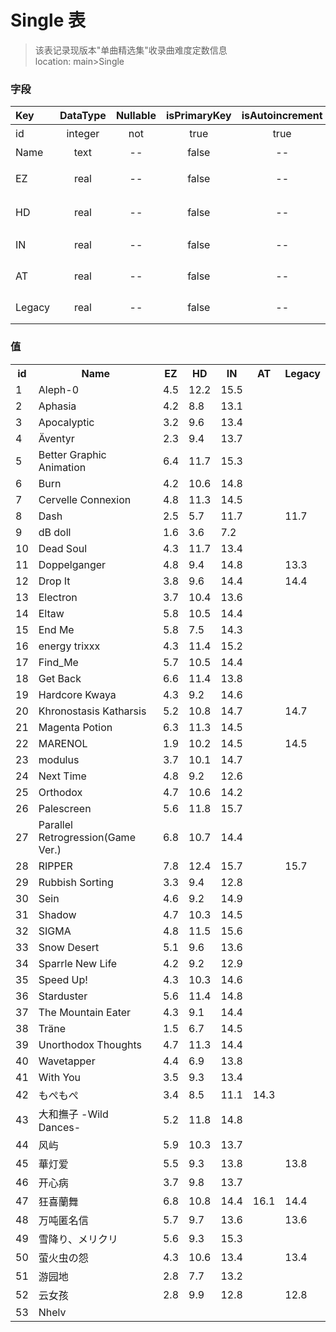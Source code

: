 # Single 表
> 该表记录现版本"单曲精选集"收录曲难度定数信息 <br>
> location: main>Single

### 字段
| Key | DataType | Nullable | isPrimaryKey | isAutoincrement | p.s. |
|:--|:-:|:-:|:-:|:-:|:--|
| id | integer | not  | true | true | 主键 |
| Name | text | -- | false | -- | 收录曲 |
| EZ | real | -- | false | -- | Easy难度 |
| HD | real | -- | false | -- | Hard难度 |
| IN | real | -- | false | -- | Insane难度 |
| AT | real | -- | false | -- | Another难度 |
| Legacy | real | -- | false | -- | Legacy难度 |

### 值
<table><tr><th>id</th><th>Name</th><th>EZ</th><th>HD</th><th>IN</th><th>AT</th><th>Legacy</th><tr><tr><td>1</td><td>Aleph-0</td><td>4.5</td><td>12.2</td><td>15.5</td><td></td><td></td></tr><tr><td>2</td><td>Aphasia</td><td>4.2</td><td>8.8</td><td>13.1</td><td></td><td></td></tr><tr><td>3</td><td>Apocalyptic</td><td>3.2</td><td>9.6</td><td>13.4</td><td></td><td></td></tr><tr><td>4</td><td>Äventyr</td><td>2.3</td><td>9.4</td><td>13.7</td><td></td><td></td></tr><tr><td>5</td><td>Better Graphic Animation</td><td>6.4</td><td>11.7</td><td>15.3</td><td></td><td></td></tr><tr><td>6</td><td>Burn</td><td>4.2</td><td>10.6</td><td>14.8</td><td></td><td></td></tr><tr><td>7</td><td>Cervelle Connexion</td><td>4.8</td><td>11.3</td><td>14.5</td><td></td><td></td></tr><tr><td>8</td><td>Dash</td><td>2.5</td><td>5.7</td><td>11.7</td><td></td><td>11.7</td></tr><tr><td>9</td><td>dB doll</td><td>1.6</td><td>3.6</td><td>7.2</td><td></td><td></td></tr><tr><td>10</td><td>Dead Soul</td><td>4.3</td><td>11.7</td><td>13.4</td><td></td><td></td></tr><tr><td>11</td><td>Doppelganger</td><td>4.8</td><td>9.4</td><td>14.8</td><td></td><td>13.3</td></tr><tr><td>12</td><td>Drop It</td><td>3.8</td><td>9.6</td><td>14.4</td><td></td><td>14.4</td></tr><tr><td>13</td><td>Electron</td><td>3.7</td><td>10.4</td><td>13.6</td><td></td><td></td></tr><tr><td>14</td><td>Eltaw</td><td>5.8</td><td>10.5</td><td>14.4</td><td></td><td></td></tr><tr><td>15</td><td>End Me</td><td>5.8</td><td>7.5</td><td>14.3</td><td></td><td></td></tr><tr><td>16</td><td>energy trixxx</td><td>4.3</td><td>11.4</td><td>15.2</td><td></td><td></td></tr><tr><td>17</td><td>Find_Me</td><td>5.7</td><td>10.5</td><td>14.4</td><td></td><td></td></tr><tr><td>18</td><td>Get Back</td><td>6.6</td><td>11.4</td><td>13.8</td><td></td><td></td></tr><tr><td>19</td><td>Hardcore Kwaya</td><td>4.3</td><td>9.2</td><td>14.6</td><td></td><td></td></tr><tr><td>20</td><td>Khronostasis Katharsis</td><td>5.2</td><td>10.8</td><td>14.7</td><td></td><td>14.7</td></tr><tr><td>21</td><td>Magenta Potion</td><td>6.3</td><td>11.3</td><td>14.5</td><td></td><td></td></tr><tr><td>22</td><td>MARENOL</td><td>1.9</td><td>10.2</td><td>14.5</td><td></td><td>14.5</td></tr><tr><td>23</td><td>modulus</td><td>3.7</td><td>10.1</td><td>14.7</td><td></td><td></td></tr><tr><td>24</td><td>Next Time</td><td>4.8</td><td>9.2</td><td>12.6</td><td></td><td></td></tr><tr><td>25</td><td>Orthodox</td><td>4.7</td><td>10.6</td><td>14.2</td><td></td><td></td></tr><tr><td>26</td><td>Palescreen</td><td>5.6</td><td>11.8</td><td>15.7</td><td></td><td></td></tr><tr><td>27</td><td>Parallel Retrogression(Game Ver.)</td><td>6.8</td><td>10.7</td><td>14.4</td><td></td><td></td></tr><tr><td>28</td><td>RIPPER</td><td>7.8</td><td>12.4</td><td>15.7</td><td></td><td>15.7</td></tr><tr><td>29</td><td>Rubbish Sorting</td><td>3.3</td><td>9.4</td><td>12.8</td><td></td><td></td></tr><tr><td>30</td><td>Sein</td><td>4.6</td><td>9.2</td><td>14.9</td><td></td><td></td></tr><tr><td>31</td><td>Shadow</td><td>4.7</td><td>10.3</td><td>14.5</td><td></td><td></td></tr><tr><td>32</td><td>SIGMA</td><td>4.8</td><td>11.5</td><td>15.6</td><td></td><td></td></tr><tr><td>33</td><td>Snow Desert</td><td>5.1</td><td>9.6</td><td>13.6</td><td></td><td></td></tr><tr><td>34</td><td>Sparrle New Life</td><td>4.2</td><td>9.2</td><td>12.9</td><td></td><td></td></tr><tr><td>35</td><td>Speed Up!</td><td>4.3</td><td>10.3</td><td>14.6</td><td></td><td></td></tr><tr><td>36</td><td>Starduster</td><td>5.6</td><td>11.4</td><td>14.8</td><td></td><td></td></tr><tr><td>37</td><td>The Mountain Eater</td><td>4.3</td><td>9.1</td><td>14.4</td><td></td><td></td></tr><tr><td>38</td><td>Träne</td><td>1.5</td><td>6.7</td><td>14.5</td><td></td><td></td></tr><tr><td>39</td><td>Unorthodox Thoughts</td><td>4.7</td><td>11.3</td><td>14.4</td><td></td><td></td></tr><tr><td>40</td><td>Wavetapper</td><td>4.4</td><td>6.9</td><td>13.8</td><td></td><td></td></tr><tr><td>41</td><td>With You</td><td>3.5</td><td>9.3</td><td>13.4</td><td></td><td></td></tr><tr><td>42</td><td>もぺもぺ</td><td>3.4</td><td>8.5</td><td>11.1</td><td>14.3</td><td></td></tr><tr><td>43</td><td>大和撫子 -Wild Dances-</td><td>5.2</td><td>11.8</td><td>14.8</td><td></td><td></td></tr><tr><td>44</td><td>风屿</td><td>5.9</td><td>10.3</td><td>13.7</td><td></td><td></td></tr><tr><td>45</td><td>華灯爱</td><td>5.5</td><td>9.3</td><td>13.8</td><td></td><td>13.8</td></tr><tr><td>46</td><td>开心病</td><td>3.7</td><td>9.8</td><td>13.7</td><td></td><td></td></tr><tr><td>47</td><td>狂喜蘭舞</td><td>6.8</td><td>10.8</td><td>14.4</td><td>16.1</td><td>14.4</td></tr><tr><td>48</td><td>万吨匿名信</td><td>5.7</td><td>9.7</td><td>13.6</td><td></td><td>13.6</td></tr><tr><td>49</td><td>雪降り、メリクリ</td><td>5.6</td><td>9.3</td><td>15.3</td><td></td><td></td></tr><tr><td>50</td><td>萤火虫の怨</td><td>4.3</td><td>10.6</td><td>13.4</td><td></td><td>13.4</td></tr><tr><td>51</td><td>游园地</td><td>2.8</td><td>7.7</td><td>13.2</td><td></td><td></td></tr><tr><td>52</td><td>云女孩</td><td>2.8</td><td>9.9</td><td>12.8</td><td></td><td>12.8</td></tr><tr><td>53</td><td>Nhelv</td><td></td><td></td><td></td><td></td><td></td></tr></table>